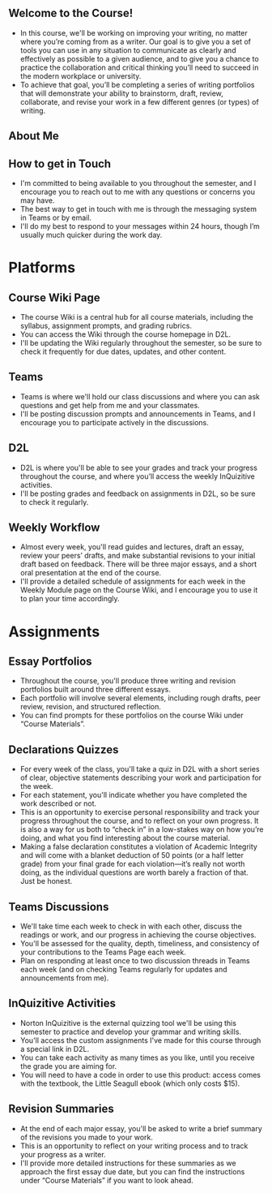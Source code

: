 ## Welcome to the Course!
- In this course, we'll be working on improving your writing, no matter where you’re coming from as a writer. Our goal is to give you a set of tools you can use in any situation to communicate as clearly and effectively as possible to a given audience, and to give you a chance to practice the collaboration and critical thinking you’ll need to succeed in the modern workplace or university. 
- To achieve that goal, you’ll be completing a series of writing portfolios that will demonstrate your ability to brainstorm, draft, review, collaborate, and revise your work in a few different genres (or types) of writing.
## About Me

## How to get in Touch
- I'm committed to being available to you throughout the semester, and I encourage you to reach out to me with any questions or concerns you may have.
- The best way to get in touch with me is through the messaging system in Teams or by email.
- I'll do my best to respond to your messages within 24 hours, though I’m usually much quicker during the work day.
# Platforms

## Course Wiki Page
-   The course Wiki is a central hub for all course materials, including the syllabus, assignment prompts, and grading rubrics.
-   You can access the Wiki through the course homepage in D2L.
-   I'll be updating the Wiki regularly throughout the semester, so be sure to check it frequently for due dates, updates, and other content.
## Teams
-   Teams is where we'll hold our class discussions and where you can ask questions and get help from me and your classmates.
-   I'll be posting discussion prompts and announcements in Teams, and I encourage you to participate actively in the discussions.
## D2L
-   D2L is where you'll be able to see your grades and track your progress throughout the course, and where you’ll access the weekly InQuizitive activities.
-   I'll be posting grades and feedback on assignments in D2L, so be sure to check it regularly.
## Weekly Workflow
-   Almost every week, you'll read guides and lectures, draft an essay, review your peers’ drafts, and make substantial revisions to your initial draft based on feedback. There will be three major essays, and a short oral presentation at the end of the course.
-   I'll provide a detailed schedule of assignments for each week in the Weekly Module page on the Course Wiki, and I encourage you to use it to plan your time accordingly.
# Assignments

## Essay Portfolios
-   Throughout the course, you'll produce three writing and revision portfolios built around three different essays.
-   Each portfolio will involve several elements, including rough drafts, peer review, revision, and structured reflection.
-   You can find prompts for these portfolios on the course Wiki under “Course Materials”.
## Declarations Quizzes
-   For every week of the class, you'll take a quiz in D2L with a short series of clear, objective statements describing your work and participation for the week.
-   For each statement, you'll indicate whether you have completed the work described or not.
-   This is an opportunity to exercise personal responsibility and track your progress throughout the course, and to reflect on your own progress. It is also a way for us both to “check in” in a low-stakes way on how you’re doing, and what you find interesting about the course material.
-   Making a false declaration constitutes a violation of Academic Integrity and will come with a blanket deduction of 50 points (or a half letter grade) from your final grade for each violation—it’s really not worth doing, as the individual questions are worth barely a fraction of that. Just be honest.
## Teams Discussions
-   We'll take time each week to check in with each other, discuss the readings or work, and our progress in achieving the course objectives.
-   You'll be assessed for the quality, depth, timeliness, and consistency of your contributions to the Teams Page each week.
-   Plan on responding at least once to two discussion threads in Teams each week (and on checking Teams regularly for updates and announcements from me).
## InQuizitive Activities
-   Norton InQuizitive is the external quizzing tool we'll be using this semester to practice and develop your grammar and writing skills.
-   You'll access the custom assignments I've made for this course through a special link in D2L.
-   You can take each activity as many times as you like, until you receive the grade you are aiming for.
-   You will need to have a code in order to use this product: access comes with the textbook, the Little Seagull ebook (which only costs $15).
## Revision Summaries

-   At the end of each major essay, you'll be asked to write a brief summary of the revisions you made to your work.
-   This is an opportunity to reflect on your writing process and to track your progress as a writer.
-   I'll provide more detailed instructions for these summaries as we approach the first essay due date, but you can find the instructions under “Course Materials” if you want to look ahead.